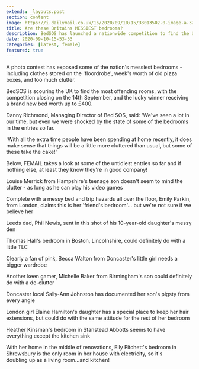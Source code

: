 ```yaml
---
extends: _layouts.post
section: content
image: https://i.dailymail.co.uk/1s/2020/09/10/15/33013502-0-image-a-32_1599747130431.jpg 
title: Are these Britains MESSIEST bedrooms? 
description: BedSOS has launched a nationwide competition to find the UKs messiest bedrooms. Amongst the filthiest of entries include too much clutter and clothes piled on the floor. 
date: 2020-09-10-15-53-53 
categories: [latest, female] 
featured: true 
--- 
```

A photo contest has exposed some of the nation's messiest bedrooms - including clothes stored on the 'floordrobe', week's worth of old pizza boxes, and too much clutter.  

BedSOS is scouring the UK to find the most offending rooms, with the competition closing on the 14th September, and the lucky winner receiving a brand new bed worth up to £400. 

Danny Richmond, Managing Director of Bed SOS, said: 'We've seen a lot in our time, but even we were shocked by the state of some of the bedrooms in the entries so far. 

'With all the extra time people have been spending at home recently, it does make sense that things will be a little more cluttered than usual, but some of these take the cake!'

Below, FEMAIL takes a look at some of the untidiest entries so far and if nothing else, at least they know they're in good company!  

Louise Merrick from Hampshire's teenage son doesn't seem to mind the clutter - as long as he can play his video games

Complete with a messy bed and trip hazards all over the floor, Emily Parkin, from London, claims this is her 'friend's bedroom'... but we're not sure if we believe her

Leeds dad, Phil Newis, sent in this shot of his 10-year-old daughter's messy den

Thomas Hall's bedroom in Boston, Lincolnshire, could definitely do with a little TLC

Clearly a fan of pink, Becca Walton from Doncaster's little girl needs a bigger wardrobe

Another keen gamer, Michelle Baker from Birmingham's son could definitely do with a de-clutter

Doncaster local Sally-Ann Johnston has documented her son's pigsty from every angle

London girl Elaine Hamilton's daughter has a special place to keep her hair extensions, but could do with the same attitude for the rest of her bedroom

Heather Kinsman's bedroom in Stanstead Abbotts seems to have everything except the kitchen sink

With her home in the middle of renovations, Elly Fitchett's bedroom in Shrewsbury is the only room in her house with electricity, so it's doubling up as a living room…and kitchen!

